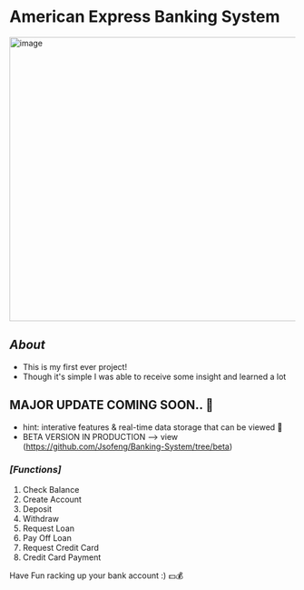 # American Express Banking System

<img width="1000" height="500" alt="image" src="https://github.com/user-attachments/assets/cc87b3c2-f3fb-4a55-9500-157b47b59c66" />

## _About_ 
* This is my first ever project!
* Though it's simple I was able to receive some insight and learned a lot 

## **MAJOR UPDATE COMING SOON..** 🚀
* hint: interative features & real-time data storage that can be viewed 👀
* BETA VERSION IN PRODUCTION --> view (https://github.com/Jsofeng/Banking-System/tree/beta) 

### _[Functions]_
1. Check Balance
2. Create Account
3. Deposit
4. Withdraw
5. Request Loan
6. Pay Off Loan
7. Request Credit Card
8. Credit Card Payment

Have Fun racking up your bank account :) 💵💰
